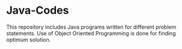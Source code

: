 # Java-Codes
This repository includes Java programs written for different problem statements. Use of Object Oriented Programming is done for finding optimum solution.
